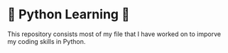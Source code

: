 <h1> 💎 Python Learning 💎</h1>

This repository consists most of my file that I have worked on to imporve my coding skills in Python.